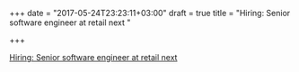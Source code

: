 +++
date = "2017-05-24T23:23:11+03:00"
draft = true
title = "Hiring: Senior software engineer at retail next "

+++

<p><a href="https://retailnext.net/en/about-us/career-openings/?p=job%2FoaW84fw2">Hiring: Senior software engineer at retail next </a></p>